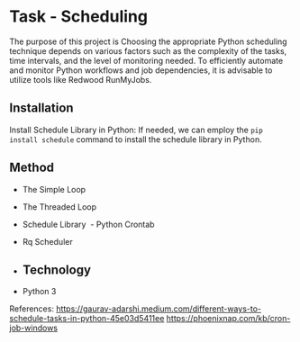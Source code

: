 # Task - Scheduling

The purpose of this project is Choosing the appropriate Python scheduling technique depends on various factors such as the complexity of the tasks, time intervals, and the level of monitoring needed. To efficiently automate and monitor Python workflows and job dependencies, it is advisable to utilize tools like Redwood RunMyJobs.

## Installation
 Install Schedule Library in Python:
If needed, we can employ the `pip install schedule` command to install the schedule library in Python.

## Method 
- The Simple Loop
- The Threaded Loop
- Schedule Library
 - Python Crontab
- Rq Scheduler

- ## Technology
- Python 3


References: 
https://gaurav-adarshi.medium.com/different-ways-to-schedule-tasks-in-python-45e03d5411ee 
https://phoenixnap.com/kb/cron-job-windows



